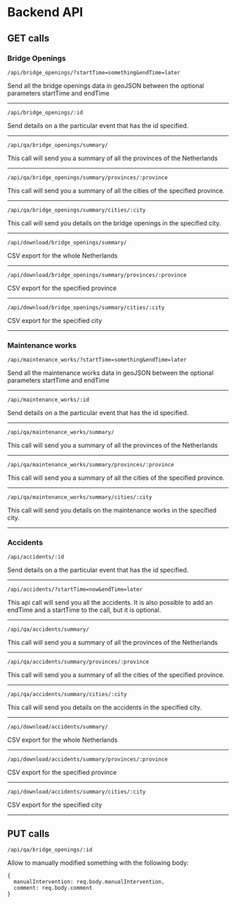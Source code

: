 # Backend API

## GET calls

### Bridge Openings

```
/api/bridge_openings/?startTime=something&endTime=later
```
Send all the bridge openings data in geoJSON between the optional parameters startTime and endTime

___
```
/api/bridge_openings/:id
```
Send details on a the particular event that has the id specified.

___
```
/api/qa/bridge_openings/summary/
```
This call will send you a summary of all the provinces of the Netherlands
___
```
/api/qa/bridge_openings/summary/provinces/:province
```
This call will send you a summary of all the cities of the specified province.
___
```
/api/qa/bridge_openings/summary/cities/:city
```
This call will send you details on the bridge openings in the specified city.
___
```
/api/download/bridge_openings/summary/
```
CSV export for the whole Netherlands
___
```
/api/download/bridge_openings/summary/provinces/:province
```
CSV export for the specified province
___
```
/api/download/bridge_openings/summary/cities/:city
```
CSV export for the specified city
___

### Maintenance works

```
/api/maintenance_works/?startTime=something&endTime=later
```
Send all the maintenance works data in geoJSON between the optional parameters startTime and endTime
___
```
/api/maintenance_works/:id
```
Send details on a the particular event that has the id specified.
___
```
/api/qa/maintenance_works/summary/
```
This call will send you a summary of all the provinces of the Netherlands
___
```
/api/qa/maintenance_works/summary/provinces/:province
```
This call will send you a summary of all the cities of the specified province.
___
```
/api/qa/maintenance_works/summary/cities/:city
```
This call will send you details on the maintenance works in the specified city.
___

### Accidents

```
/api/accidents/:id
```
Send details on a the particular event that has the id specified.
___
```
/api/accidents/?startTime=now&endTime=later
```
This api call will send you all the accidents. It is also possible to add an endTime and a startTime to the call, but it is optional.
___
```
/api/qa/accidents/summary/
```
This call will send you a summary of all the provinces of the Netherlands
___
```
/api/qa/accidents/summary/provinces/:province
```
This call will send you a summary of all the cities of the specified province.
___
```
/api/qa/accidents/summary/cities/:city
```
This call will send you details on the accidents in the specified city.
___
```
/api/download/accidents/summary/
```
CSV export for the whole Netherlands
___
```
/api/download/accidents/summary/provinces/:province
```
CSV export for the specified province
___
```
/api/download/accidents/summary/cities/:city
```
CSV export for the specified city
___
## PUT calls

```
/api/qa/bridge_openings/:id
```
Allow to manually modified something with the following body:
```
{
  manualIntervention: req.body.manualIntervention,
  comment: req.body.comment
}
```
